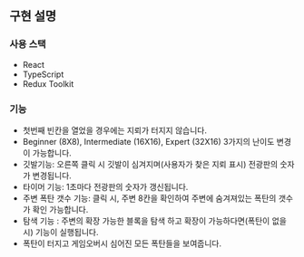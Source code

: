 ## 구현 설명

### 사용 스택

- React
- TypeScript
- Redux Toolkit

### 기능

- 첫번째 빈칸을 열었을 경우에는 지뢰가 터지지 않습니다.
- Beginner (8X8), Intermediate (16X16), Expert (32X16) 3가지의 난이도 변경이 가능합니다.
- 깃발기능: 오른쪽 클릭 시 깃발이 심겨지며(사용자가 찾은 지뢰 표시) 전광판의 숫자가 변경됩니다.
- 타이머 기능: 1초마다 전광판의 숫자가 갱신됩니다.
- 주변 폭탄 갯수 기능: 클릭 시, 주변 8칸을 확인하여 주변에 숨겨져있는 폭탄의 갯수가 확인 가능합니다.
- 탐색 기능 : 주변의 확장 가능한 블록을 탐색 하고 확장이 가능하다면(폭탄이 없을 시) 기능이 실행됩니다.
- 폭탄이 터지고 게임오버시 심어진 모든 폭탄들을 보여줍니다.
